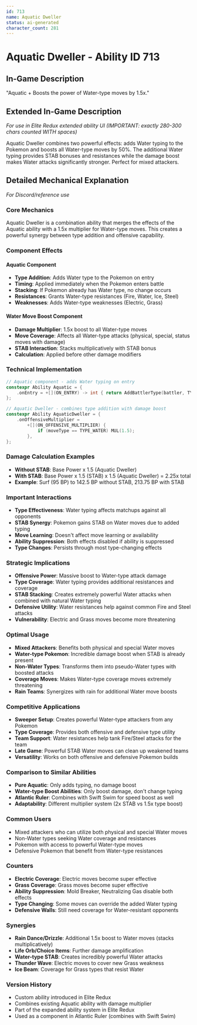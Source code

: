 ```yaml
---
id: 713
name: Aquatic Dweller
status: ai-generated
character_count: 281
---
```


# Aquatic Dweller - Ability ID 713

## In-Game Description
"Aquatic + Boosts the power of Water-type moves by 1.5x."

## Extended In-Game Description
*For use in Elite Redux extended ability UI (IMPORTANT: exactly 280-300 chars counted WITH spaces)*

Aquatic Dweller combines two powerful effects: adds Water typing to the Pokemon and boosts all Water-type moves by 50%. The additional Water typing provides STAB bonuses and resistances while the damage boost makes Water attacks significantly stronger. Perfect for mixed attackers.

## Detailed Mechanical Explanation
*For Discord/reference use*

### Core Mechanics
Aquatic Dweller is a combination ability that merges the effects of the Aquatic ability with a 1.5x multiplier for Water-type moves. This creates a powerful synergy between type addition and offensive capability.

### Component Effects

#### Aquatic Component
- **Type Addition**: Adds Water type to the Pokemon on entry
- **Timing**: Applied immediately when the Pokemon enters battle
- **Stacking**: If Pokemon already has Water type, no change occurs
- **Resistances**: Grants Water-type resistances (Fire, Water, Ice, Steel)
- **Weaknesses**: Adds Water-type weaknesses (Electric, Grass)

#### Water Move Boost Component
- **Damage Multiplier**: 1.5x boost to all Water-type moves
- **Move Coverage**: Affects all Water-type attacks (physical, special, status moves with damage)
- **STAB Interaction**: Stacks multiplicatively with STAB bonus
- **Calculation**: Applied before other damage modifiers

### Technical Implementation
```c
// Aquatic component - adds Water typing on entry
constexpr Ability Aquatic = {
    .onEntry = +[](ON_ENTRY) -> int { return AddBattlerType(battler, TYPE_WATER); },
};

// Aquatic Dweller - combines type addition with damage boost
constexpr Ability AquaticDweller = {
    .onOffensiveMultiplier =
        +[](ON_OFFENSIVE_MULTIPLIER) {
            if (moveType == TYPE_WATER) MUL(1.5);
        },
};
```

### Damage Calculation Examples
- **Without STAB**: Base Power x 1.5 (Aquatic Dweller)
- **With STAB**: Base Power x 1.5 (STAB) x 1.5 (Aquatic Dweller) = 2.25x total
- **Example**: Surf (95 BP) to 142.5 BP without STAB, 213.75 BP with STAB

### Important Interactions
- **Type Effectiveness**: Water typing affects matchups against all opponents
- **STAB Synergy**: Pokemon gains STAB on Water moves due to added typing
- **Move Learning**: Doesn't affect move learning or availability
- **Ability Suppression**: Both effects disabled if ability is suppressed
- **Type Changes**: Persists through most type-changing effects

### Strategic Implications
- **Offensive Power**: Massive boost to Water-type attack damage
- **Type Coverage**: Water typing provides additional resistances and coverage
- **STAB Stacking**: Creates extremely powerful Water attacks when combined with natural Water typing
- **Defensive Utility**: Water resistances help against common Fire and Steel attacks
- **Vulnerability**: Electric and Grass moves become more threatening

### Optimal Usage
- **Mixed Attackers**: Benefits both physical and special Water moves
- **Water-type Pokemon**: Incredible damage boost when STAB is already present
- **Non-Water Types**: Transforms them into pseudo-Water types with boosted attacks
- **Coverage Moves**: Makes Water-type coverage moves extremely threatening
- **Rain Teams**: Synergizes with rain for additional Water move boosts

### Competitive Applications
- **Sweeper Setup**: Creates powerful Water-type attackers from any Pokemon
- **Type Coverage**: Provides both offensive and defensive type utility
- **Team Support**: Water resistances help tank Fire/Steel attacks for the team
- **Late Game**: Powerful STAB Water moves can clean up weakened teams
- **Versatility**: Works on both offensive and defensive Pokemon builds

### Comparison to Similar Abilities
- **Pure Aquatic**: Only adds typing, no damage boost
- **Water-type Boost Abilities**: Only boost damage, don't change typing
- **Atlantic Ruler**: Combines with Swift Swim for speed boost as well
- **Adaptability**: Different multiplier system (2x STAB vs 1.5x type boost)

### Common Users
- Mixed attackers who can utilize both physical and special Water moves
- Non-Water types seeking Water coverage and resistances
- Pokemon with access to powerful Water-type moves
- Defensive Pokemon that benefit from Water-type resistances

### Counters
- **Electric Coverage**: Electric moves become super effective
- **Grass Coverage**: Grass moves become super effective
- **Ability Suppression**: Mold Breaker, Neutralizing Gas disable both effects
- **Type Changing**: Some moves can override the added Water typing
- **Defensive Walls**: Still need coverage for Water-resistant opponents

### Synergies
- **Rain Dance/Drizzle**: Additional 1.5x boost to Water moves (stacks multiplicatively)
- **Life Orb/Choice Items**: Further damage amplification
- **Water-type STAB**: Creates incredibly powerful Water attacks
- **Thunder Wave**: Electric moves to cover new Grass weakness
- **Ice Beam**: Coverage for Grass types that resist Water

### Version History
- Custom ability introduced in Elite Redux
- Combines existing Aquatic ability with damage multiplier
- Part of the expanded ability system in Elite Redux
- Used as a component in Atlantic Ruler (combines with Swift Swim)